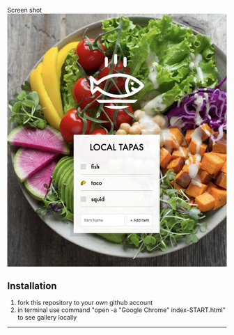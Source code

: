 Screen shot
![Local Storage](screenshot.png)


## Installation

1. fork this repository to your own github account
2. in terminal use command "open -a "Google Chrome" index-START.html" to see gallery locally
---